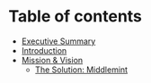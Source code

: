 # Table of contents

* [Executive Summary](Executive-Summary.md)
* [Introduction](introduction.md)
* [Mission & Vision](Mission-&-Vision.md)
  * [The Solution: Middlemint](The-solution:-middlemint.md)
